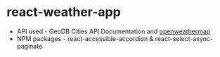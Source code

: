 # react-weather-app
+ API used - GeoDB Cities API Documentation and [openweathermap](https://openweathermap.org/)
+ NPM packages - react-accessible-accordion & react-select-async-paginate
